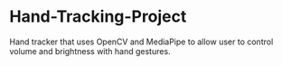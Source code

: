 # Hand-Tracking-Project
Hand tracker that uses OpenCV and MediaPipe to allow user to control volume and brightness with hand gestures.
